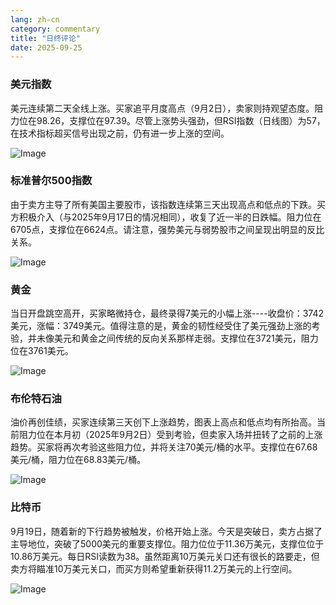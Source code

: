 ```yaml
---
lang: zh-cn
category: commentary
title: "日终评论"
date: 2025-09-25
---
```


### 美元指数

美元连续第二天全线上涨。买家追平月度高点（9月2日），卖家则持观望态度。阻力位在98.26，支撑位在97.39。尽管上涨势头强劲，但RSI指数（日线图）为57，在技术指标超买信号出现之前，仍有进一步上涨的空间。

![Image](https://markleighedu.github.io/img/Sep-2025/25-Sep-2025/usdindex.jpg)

### 标准普尔500指数

由于卖方主导了所有美国主要股市，该指数连续第三天出现高点和低点的下跌。买方积极介入（与2025年9月17日的情况相同），收复了近一半的日跌幅。阻力位在6705点，支撑位在6624点。请注意，强势美元与弱势股市之间呈现出明显的反比关系。

![Image](https://markleighedu.github.io/img/Sep-2025/25-Sep-2025/sp500.jpg)

### 黄金

当日开盘跳空高开，买家略微持仓，最终录得7美元的小幅上涨----收盘价：3742美元，涨幅：3749美元。值得注意的是，黄金的韧性经受住了美元强劲上涨的考验，并未像美元和黄金之间传统的反向关系那样走弱。支撑位在3721美元，阻力位在3761美元。

![Image](https://markleighedu.github.io/img/Sep-2025/25-Sep-2025/gold.jpg)

### 布伦特石油

油价再创佳绩，买家连续第三天创下上涨趋势，图表上高点和低点均有所抬高。当前阻力位在本月初（2025年9月2日）受到考验，但卖家入场并扭转了之前的上涨趋势。买家将再次考验这些阻力位，并将关注70美元/桶的水平。支撑位在67.68美元/桶，阻力位在68.83美元/桶。

![Image](https://markleighedu.github.io/img/Sep-2025/25-Sep-2025/brentoil.jpg)

### 比特币

9月19日，随着新的下行趋势被触发，价格开始上涨。今天是突破日，卖方占据了主导地位，突破了5000美元的重要支撑位。阻力位位于11.36万美元，支撑位位于10.86万美元。每日RSI读数为38。虽然距离10万美元关口还有很长的路要走，但卖方将瞄准10万美元关口，而买方则希望重新获得11.2万美元的上行空间。

![Image](https://markleighedu.github.io/img/Sep-2025/25-Sep-2025/bitcoin.jpg)


